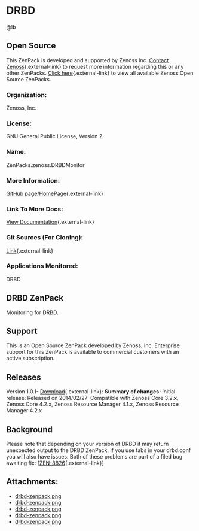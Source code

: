 # DRBD

@lb[](img/zenpack-drbd-zenpack.png)

## Open Source

This ZenPack is developed and supported by Zenoss Inc. [Contact Zenoss](https://tryit.zenoss.com/zenpack-contact/){.external-link} to
request more information regarding this or any other ZenPacks. [Click here](https://zenoss.com/product/zenpacks?f%5B0%5D=im_field_zenpack_category:1091){.external-link}
to view all available Zenoss Open Source ZenPacks.

### Organization:

Zenoss, Inc.

### License:

GNU General Public License, Version 2

### Name:

ZenPacks.zenoss.DRBDMonitor

### More Information:

[GitHub page/HomePage](https://github.com/zenoss/ZenPacks.zenoss.DRBDMonitor){.external-link}

### Link To More Docs:

[View Documentation](https://github.com/zenoss/ZenPacks.zenoss.DRBDMonitor/wiki){.external-link}

### Git Sources (For Cloning):

[Link](https://github.com/zenoss/ZenPacks.zenoss.DRBDMonitor.git){.external-link}

### Applications Monitored:

DRBD

## DRBD ZenPack

Monitoring for DRBD.

## Support

This is an Open Source ZenPack developed by Zenoss, Inc. Enterprise
support for this ZenPack is available to commercial customers with an
active subscription.

## Releases

Version 1.0.1- [Download](https://storage.googleapis.com/zenpacks/ZenPacks.zenoss.DRBDMonitor/1.0.1/ZenPacks.zenoss.DRBDMonitor-1.0.1.egg){.external-link}:   **Summary of changes:** Initial release:   Released on 2014/02/27:   Compatible with Zenoss Core 3.2.x, Zenoss Core 4.2.x, Zenoss
    Resource Manager 4.1.x, Zenoss Resource Manager 4.2.x

## Background

Please note that depending on your version of DRBD it may return
unexpected output to the DRBD ZenPack. If you use tabs in your drbd.conf
you will also have issues. Both of these problems are part of a filed
bug awaiting fix:
\[[ZEN-8826](https://jira.zenoss.com/browse/ZEN-8826){.external-link}\]

## Attachments:

-   [drbd-zenpack.png](img/zenpack-drbd-zenpack.png)
-   [drbd-zenpack.png](img/zenpack-drbd-zenpack.png)
-   [drbd-zenpack.png](img/zenpack-drbd-zenpack.png)
-   [drbd-zenpack.png](img/zenpack-drbd-zenpack.png)
-   [drbd-zenpack.png](img/zenpack-drbd-zenpack.png)

